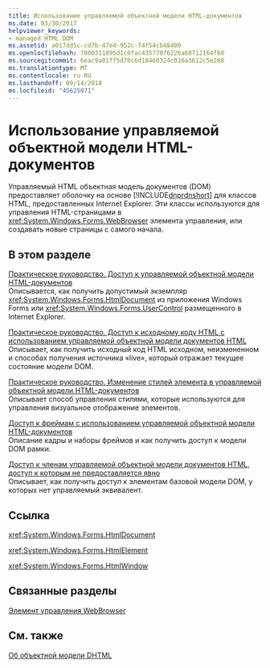```yaml
---
title: Использование управляемой объектной модели HTML-документов
ms.date: 03/30/2017
helpviewer_keywords:
- managed HTML DOM
ms.assetid: a017dd5c-cd7b-47e4-952c-f4f54cb48409
ms.openlocfilehash: 7800311895d1c0fac43577076226a68712164f60
ms.sourcegitcommit: 6eac9a01ff5d70c6d18460324c016a3612c5e268
ms.translationtype: MT
ms.contentlocale: ru-RU
ms.lasthandoff: 09/14/2018
ms.locfileid: "45625071"
---
```

# <a name="using-the-managed-html-document-object-model"></a>Использование управляемой объектной модели HTML-документов
Управляемый HTML объектная модель документов (DOM) предоставляет оболочку на основе [!INCLUDE[dnprdnshort](../../../../includes/dnprdnshort-md.md)] для классов HTML, предоставленных Internet Explorer. Эти классы используются для управления HTML-страницами в <xref:System.Windows.Forms.WebBrowser> элемента управления, или создавать новые страницы с самого начала.  
  
## <a name="in-this-section"></a>В этом разделе  
 [Практическое руководство. Доступ к управляемой объектной модели HTML-документов](../../../../docs/framework/winforms/controls/how-to-access-the-managed-html-document-object-model.md)  
 Описывается, как получить допустимый экземпляр <xref:System.Windows.Forms.HtmlDocument> из приложения Windows Forms или <xref:System.Windows.Forms.UserControl> размещенного в Internet Explorer.  
  
 [Практическое руководство. Доступ к исходному коду HTML с использованием управляемой объектной модели документов HTML](../../../../docs/framework/winforms/controls/how-to-access-the-html-source-in-the-managed-html-document-object-model.md)  
 Описывает, как получить исходный код HTML исходном, неизмененном и способах получения источника «live», который отражает текущее состояние модели DOM.  
  
 [Практическое руководство. Изменение стилей элемента в управляемой объектной модели HTML-документов](../../../../docs/framework/winforms/controls/how-to-change-styles-on-an-element-in-the-managed-html-document-object-model.md)  
 Описывает способ управления стилями, которые используются для управления визуальное отображение элементов.  
  
 [Доступ к фреймам с использованием управляемой объектной модели HTML-документов](../../../../docs/framework/winforms/controls/accessing-frames-in-the-managed-html-document-object-model.md)  
 Описание кадры и наборы фреймов и как получить доступ к модели DOM рамки.  
  
 [Доступ к членам управляемой объектной модели документов HTML, доступ к которым не предоставляется явно](../../../../docs/framework/winforms/controls/accessing-unexposed-members-on-the-managed-html-document-object-model.md)  
 Описывает, как получить доступ к элементам базовой модели DOM, у которых нет управляемый эквивалент.  
  
## <a name="reference"></a>Ссылка  
 <xref:System.Windows.Forms.HtmlDocument>  
  
 <xref:System.Windows.Forms.HtmlElement>  
  
 <xref:System.Windows.Forms.HtmlWindow>  
  
## <a name="related-sections"></a>Связанные разделы  
 [Элемент управления WebBrowser](../../../../docs/framework/winforms/controls/webbrowser-control-windows-forms.md)  
  
## <a name="see-also"></a>См. также  
 [Об объектной модели DHTML](https://msdn.microsoft.com/library/default.asp?url=/workshop/author/om/doc_object.asp)
